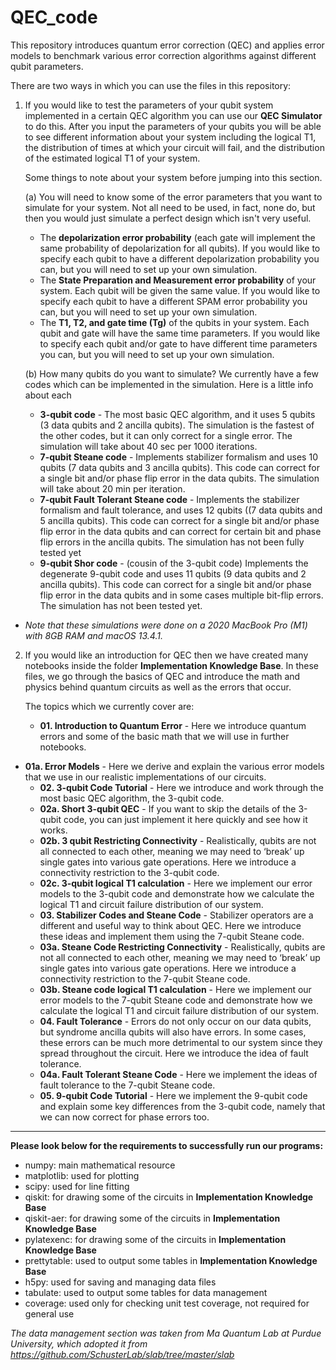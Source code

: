 # QEC_code
This repository introduces quantum error correction (QEC) and applies error models to benchmark various error correction algorithms against different qubit parameters. 

There are two ways in which you can use the files in this repository:

1. If you would like to test the parameters of your qubit system implemented in a certain QEC algorithm you can use our **QEC Simulator** to do this. After you input the parameters of your qubits you will be able to see different information about your system including the logical T1, the distribution of times at which your circuit will fail, and the distribution of the estimated logical T1 of your system.

	Some things to note about your system before jumping into this section.

	(a) You will need to know some of the error parameters that you want to simulate for your system. Not all need to be used, in fact, none do, but then you would just simulate a perfect design which isn't very useful.
  	- The **depolarization error probability** (each gate will implement the same probability of depolarization for all qubits). If you would like to specify each qubit to have a different depolarization probability you can, but you will need to set up your own simulation.
  	- The **State Preparation and Measurement error probability** of your system. Each qubit will be given the same value. If you would like to specify each qubit to have a different SPAM error probability you can, but you will need to set up your own simulation.
  	- The **T1, T2, and gate time (Tg)** of the qubits in your system. Each qubit and gate will have the same time parameters. If you would like to specify each qubit and/or gate to have different time parameters you can, but you will need to set up your own simulation.

	(b) How many qubits do you want to simulate? We currently have a few codes which can be implemented in the simulation. Here is a little info about each
  	- **3-qubit code** - The most basic QEC algorithm, and it uses 5 qubits (3 data qubits and 2 ancilla qubits). The simulation is the fastest of the other codes, but it can only correct for a single error. The simulation will take about 40 sec per 1000 iterations.
  	- **7-qubit Steane code** - Implements stabilizer formalism and uses 10 qubits (7 data qubits and 3 ancilla qubits). This code can correct for a single bit and/or phase flip error in the data qubits. The simulation will take about 20 min per iteration.
  	- **7-qubit Fault Tolerant Steane code** - Implements the stabilizer formalism and fault tolerance, and uses 12 qubits ((7 data qubits and 5 ancilla qubits). This code can correct for a single bit and/or phase flip error in the data qubits and can correct for certain bit and phase flip errors in the ancilla qubits. The simulation has not been fully tested yet
  	- **9-qubit Shor code** - (cousin of the 3-qubit code) Implements the degenerate 9-qubit code and uses 11 qubits (9 data qubits and 2 ancilla qubits). This code can correct for a single bit and/or phase flip error in the data qubits and in some cases multiple bit-flip errors. The simulation has not been tested yet.

    
* *Note that these simulations were done on a 2020 MacBook Pro (M1) with 8GB RAM and macOS 13.4.1.*


2. If you would like an introduction for QEC then we have created many notebooks inside the folder **Implementation Knowledge Base**. In these files, we go through the basics of QEC and introduce the math and physics behind quantum circuits as well as the errors that occur.

	The topics which we currently cover are:
  
	- **01. Introduction to Quantum Error** - Here we introduce quantum errors and some of the basic math that we will use in further notebooks.
 - **01a. Error Models** - Here we derive and explain the various error models that we use in our realistic implementations of our circuits. 
 	- **02. 3-qubit Code Tutorial** - Here we introduce and work through the most basic QEC algorithm, the 3-qubit code.
	- **02a. Short 3-qubit QEC** - If you want to skip the details of the 3-qubit code, you can just implement it here quickly and see how it works.
	- **02b. 3 qubit Restricting Connectivity** - Realistically, qubits are not all connected to each other, meaning we may need to ‘break’ up single gates into various gate operations. Here we introduce a connectivity restriction to the 3-qubit code.
	- **02c. 3-qubit logical T1 calculation** - Here we implement our error models to the 3-qubit code and demonstrate how we calculate the logical T1 and circuit failure distribution of our system.
 	- **03. Stabilizer Codes and Steane Code** - Stabilizer operators are a different and useful way to think about QEC. Here we introduce these ideas and implement them using the 7-qubit Steane code.
  	- **03a. Steane Code Restricting Connectivity** - Realistically, qubits are not all connected to each other, meaning we may need to ‘break’ up single gates into various gate operations. Here we introduce a connectivity restriction to the 7-qubit Steane code.
  	- **03b. Steane code logical T1 calculation** - Here we implement our error models to the 7-qubit Steane code and demonstrate how we calculate the logical T1 and circuit failure distribution of our system.
  	- **04. Fault Tolerance** - Errors do not only occur on our data qubits, but syndrome ancilla qubits will also have errors. In some cases, these errors can be much more detrimental to our system since they spread throughout the circuit. Here we introduce the idea of fault tolerance.
  	- **04a. Fault Tolerant Steane Code** - Here we implement the ideas of fault tolerance to the 7-qubit Steane code.
  	- **05. 9-qubit Code Tutorial** - Here we implement the 9-qubit code and explain some key differences from the 3-qubit code, namely that we can now correct for phase errors too.

- - - - - - - - - - - - - - - - - - - - - -

**Please look below for the requirements to successfully run our programs:**

- numpy: main mathematical resource
- matplotlib: used for plotting
- scipy: used for line fitting
- qiskit: for drawing some of the circuits in **Implementation Knowledge Base**
- qiskit-aer: for drawing some of the circuits in **Implementation Knowledge Base**
- pylatexenc: for drawing some of the circuits in **Implementation Knowledge Base**
- prettytable: used to output some tables in **Implementation Knowledge Base**
- h5py: used for saving and managing data files
- tabulate: used to output some tables for data management
- coverage: used only for checking unit test coverage, not required for general use

*The data management section was taken from Ma Quantum Lab at Purdue University, which adopted it from https://github.com/SchusterLab/slab/tree/master/slab*

